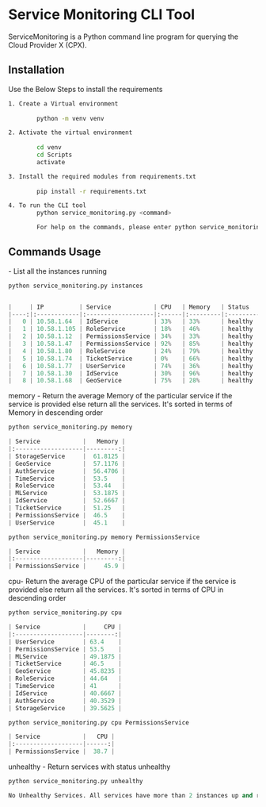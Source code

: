 # Service Monitoring CLI Tool

ServiceMonitoring is a Python command line program for querying the Cloud Provider X (CPX).

## Installation

Use the Below Steps to install the requirements

```bash
1. Create a Virtual environment
		
		python -m venv venv

2. Activate the virtual environment
		
		cd venv
		cd Scripts
		activate

3. Install the required modules from requirements.txt
		
		pip install -r requirements.txt

4. To run the CLI tool
		python service_monitoring.py <command>

		For help on the commands, please enter python service_monitoring.py --help
```

## Commands Usage

<instances> - List all the instances running

```python
python service_monitoring.py instances


|     | IP          | Service            | CPU   | Memory   | Status   |
|----:|:------------|:-------------------|:------|:---------|:---------|
|   0 | 10.58.1.64  | IdService          | 33%   | 33%      | healthy  |
|   1 | 10.58.1.105 | RoleService        | 18%   | 46%      | healthy  |
|   2 | 10.58.1.12  | PermissionsService | 34%   | 33%      | healthy  |
|   3 | 10.58.1.47  | PermissionsService | 92%   | 85%      | healthy  |
|   4 | 10.58.1.80  | RoleService        | 24%   | 79%      | healthy  |
|   5 | 10.58.1.74  | TicketService      | 0%    | 66%      | healthy  |
|   6 | 10.58.1.77  | UserService        | 74%   | 36%      | healthy  |
|   7 | 10.58.1.30  | IdService          | 30%   | 96%      | healthy  |
|   8 | 10.58.1.68  | GeoService         | 75%   | 28%      | healthy  |

```

memory -  Return the average Memory of the particular service if the service is provided else return all the services. It's sorted in terms of Memory in descending order

```python
python service_monitoring.py memory

| Service            |   Memory |
|:-------------------|---------:|
| StorageService     |  61.8125 |
| GeoService         |  57.1176 |
| AuthService        |  56.4706 |
| TimeService        |  53.5    |
| RoleService        |  53.44   |
| MLService          |  53.1875 |
| IdService          |  52.6667 |
| TicketService      |  51.25   |
| PermissionsService |  46.5    |
| UserService        |  45.1    |

python service_monitoring.py memory PermissionsService 

| Service            |   Memory |
|:-------------------|---------:|
| PermissionsService |     45.9 |
```

cpu-  Return the average CPU of the particular service if the service is provided else return all the services. It's sorted in terms of CPU in descending order

```python
python service_monitoring.py cpu

| Service            |     CPU |
|:-------------------|--------:|
| UserService        | 63.4    |
| PermissionsService | 53.5    |
| MLService          | 49.1875 |
| TicketService      | 46.5    |
| GeoService         | 45.8235 |
| RoleService        | 44.64   |
| TimeService        | 41      |
| IdService          | 40.6667 |
| AuthService        | 40.3529 |
| StorageService     | 39.5625 |

python service_monitoring.py cpu PermissionsService 

| Service            |   CPU |
|:-------------------|------:|
| PermissionsService |  38.7 |
```

unhealthy - Return services with status unhealthy


```python
python service_monitoring.py unhealthy

No Unhealthy Services. All services have more than 2 instances up and running
